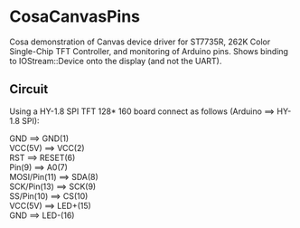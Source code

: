 CosaCanvasPins
==============

Cosa demonstration of Canvas device driver for ST7735R, 262K Color 
Single-Chip TFT Controller, and monitoring of Arduino pins.
Shows binding to IOStream::Device onto the display (and not the UART).

Circuit
-------
Using a HY-1.8 SPI TFT 128* 160 board connect as follows (Arduino ==>
HY-1.8 SPI):

GND ==> GND(1)  
VCC(5V) ==> VCC(2)  
RST ==> RESET(6)  
Pin(9) 	==> A0(7)  
MOSI/Pin(11) ==> SDA(8)  
SCK/Pin(13) ==> SCK(9)  
SS/Pin(10) ==> CS(10)  
VCC(5V) ==> LED+(15)  
GND ==> LED-(16)    




